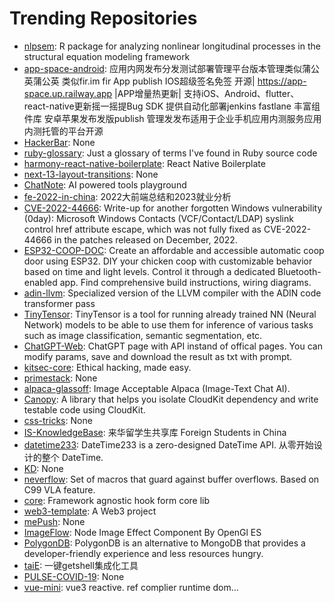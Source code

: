 # Trending Repositories

- [nlpsem](https://github.com/Veronica0206/nlpsem): R package for analyzing nonlinear longitudinal processes in the structural equation modeling framework
- [app-space-android](https://github.com/appspa/app-space-android): 应用内网发布分发测试部署管理平台版本管理类似蒲公英蒲公英 类似fir.im fir App publish IOS超级签名免签 开源| https://app-space.up.railway.app |APP增量热更新| 支持iOS、Android、flutter、 react-native更新摇一摇提Bug SDK 提供自动化部署jenkins fastlane 丰富组件库 安卓苹果发布发版publish 管理发发布适用于企业手机应用内测服务应用内测托管的平台开源
- [HackerBar](https://github.com/HackerBar-Sec/HackerBar): None
- [ruby-glossary](https://github.com/tenderlove/ruby-glossary): Just a glossary of terms I've found in Ruby source code
- [harmony-react-native-boilerplate](https://github.com/harmony-framework/harmony-react-native-boilerplate): React Native Boilerplate
- [next-13-layout-transitions](https://github.com/lmatteis/next-13-layout-transitions): None
- [ChatNote](https://github.com/OpenSourceDavy/ChatNote): AI powered tools playground
- [fe-2022-in-china](https://github.com/i5ting/fe-2022-in-china): 2022大前端总结和2023就业分析
- [CVE-2022-44666](https://github.com/j00sean/CVE-2022-44666): Write-up for another forgotten Windows vulnerability (0day): Microsoft Windows Contacts (VCF/Contact/LDAP) syslink control href attribute escape, which was not fully fixed as CVE-2022-44666 in the patches released on December, 2022.
- [ESP32-COOP-DOC](https://github.com/ESP32-COOP/ESP32-COOP-DOC): Create an affordable and accessible automatic coop door using ESP32. DIY your chicken coop with customizable behavior based on time and light levels. Control it through a dedicated Bluetooth-enabled app. Find comprehensive build instructions, wiring diagrams.
- [adin-llvm](https://github.com/remotemcu/adin-llvm): Specialized version of the LLVM compiler with the ADIN code transformer pass
- [TinyTensor](https://github.com/haobosang/TinyTensor): TinyTensor is a tool for running already trained NN (Neural Network) models to be able to use them for inference of various tasks such as image classification, semantic segmentation, etc.
- [ChatGPT-Web](https://github.com/SmileBuild/ChatGPT-Web): ChatGPT page with API instand of offical pages. You can modify params, save and download the result as txt with prompt.
- [kitsec-core](https://github.com/kitsec-labs/kitsec-core): Ethical hacking, made easy.
- [primestack](https://github.com/ThePrimeagen/primestack): None
- [alpaca-glassoff](https://github.com/WuJunde/alpaca-glassoff): Image Acceptable Alpaca (Image-Text Chat AI). 
- [Canopy](https://github.com/tact/Canopy): A library that helps you isolate CloudKit dependency and write testable code using CloudKit.
- [css-tricks](https://github.com/muhammedanaskhan/css-tricks): None
- [IS-KnowledgeBase](https://github.com/RobertWeijie/IS-KnowledgeBase): 来华留学生共享库 Foreign Students in China
- [datetime233](https://github.com/SolarisNeko/datetime233): DateTime233 is a zero-designed DateTime API. 从零开始设计的整个 DateTime. 
- [KD](https://github.com/HiangX/KD): None
- [neverflow](https://github.com/skullchap/neverflow): Set of macros that guard against buffer overflows. Based on C99 VLA feature.
- [core](https://github.com/react-hook-form/core): Framework agnostic hook form core lib
- [web3-template](https://github.com/6boris/web3-template): A Web3 project
- [mePush](https://github.com/lx5555/mePush): None
- [ImageFlow](https://github.com/one-piece-official/ImageFlow): Node Image Effect Component By OpenGl ES
- [PolygonDB](https://github.com/PolygonDB/PolygonDB): PolygonDB is an alternative to MongoDB that provides a developer-friendly experience and less resources hungry.
- [taiE](https://github.com/1f3lse/taiE): 一键getshell集成化工具
- [PULSE-COVID-19](https://github.com/openmedlab/PULSE-COVID-19): None
- [vue-mini](https://github.com/xiaoguaishou1/vue-mini):  vue3   reactive.  ref    complier    runtime  dom...  
